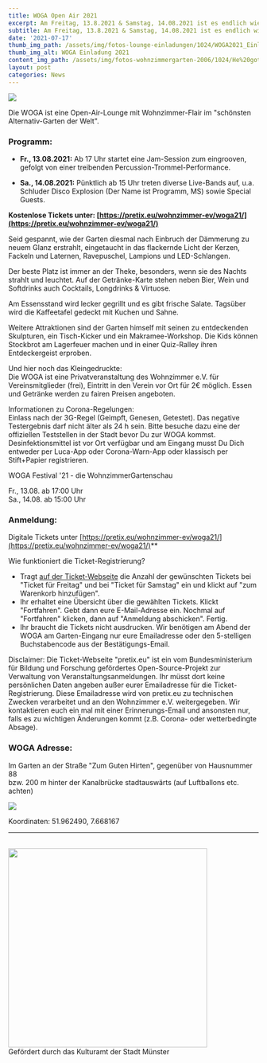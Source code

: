 ```yaml
---
title: WOGA Open Air 2021
excerpt: Am Freitag, 13.8.2021 & Samstag, 14.08.2021 ist es endlich wieder soweit, die WohnzimmerGartenschau des Wohnzimmer e.V. öffnet ihre Tore und lädt zu einer neuen Ausgabe der WOGA ein.
subtitle: Am Freitag, 13.8.2021 & Samstag, 14.08.2021 ist es endlich wieder soweit, die WohnzimmerGartenschau des Wohnzimmer e.V. öffnet ihre Tore und lädt zu einer neuen Ausgabe der WOGA ein.
date: '2021-07-17'
thumb_img_path: /assets/img/fotos-lounge-einladungen/1024/WOGA2021_Einladungsflyer.jpg
thumb_img_alt: WOGA Einladung 2021
content_img_path: /assets/img/fotos-wohnzimmergarten-2006/1024/He%20got%20balls.jpg
layout: post
categories: News
---
```


![](/assets/img/fotos-lounge-einladungen/250/WOGA2021_Einladungsflyer.jpg)

Die WOGA ist eine Open-Air-Lounge mit Wohnzimmer-Flair im "schönsten Alternativ-Garten der Welt".

### Programm:
* **Fr., 13.08.2021:** Ab 17 Uhr startet eine Jam-Session zum eingrooven, gefolgt von einer treibenden Percussion-Trommel-Performance.

* **Sa., 14.08.2021:** Pünktlich ab 15 Uhr treten diverse Live-Bands auf, u.a. Schluder Disco Explosion (Der Name ist Programm, MS) sowie Special Guests.

**Kostenlose Tickets unter: [https://pretix.eu/wohnzimmer-ev/woga21/](https://pretix.eu/wohnzimmer-ev/woga21/)**

Seid gespannt, wie der Garten diesmal nach Einbruch der Dämmerung zu neuem Glanz erstrahlt, eingetaucht in das flackernde Licht der Kerzen, Fackeln und Laternen, Ravepuschel, Lampions und LED-Schlangen.

Der beste Platz ist immer an der Theke, besonders, wenn sie des Nachts strahlt und leuchtet.
Auf der Getränke-Karte stehen neben Bier, Wein und Softdrinks auch Cocktails, Longdrinks & Virtuose.

Am Essensstand wird lecker gegrillt und es gibt frische Salate. Tagsüber wird die Kaffeetafel gedeckt mit Kuchen und Sahne.

Weitere Attraktionen sind der Garten himself mit seinen zu entdeckenden Skulpturen, ein Tisch-Kicker und ein Makramee-Workshop. Die Kids können Stockbrot am Lagerfeuer machen und in einer Quiz-Ralley ihren Entdeckergeist erproben.

Und hier noch das Kleingedruckte:<br />
Die WOGA ist eine Privatveranstaltung des Wohnzimmer e.V. für Vereinsmitglieder (frei), Eintritt in den Verein vor Ort für 2€ möglich. Essen und Getränke werden zu fairen Preisen angeboten.

Informationen zu Corona-Regelungen:<br />
Einlass nach der 3G-Regel (Geimpft, Genesen, Getestet). Das negative Testergebnis darf nicht älter als 24 h sein. Bitte besuche dazu eine der offiziellen Teststellen in der Stadt bevor Du zur WOGA kommst. Desinfektionsmittel ist vor Ort verfügbar und am Eingang musst Du Dich entweder per Luca-App oder Corona-Warn-App oder klassisch per Stift+Papier registrieren.


WOGA Festival '21 - die WohnzimmerGartenschau

Fr., 13.08. ab 17:00 Uhr<br />
Sa., 14.08. ab 15:00 Uhr

### Anmeldung:
Digitale Tickets unter [https://pretix.eu/wohnzimmer-ev/woga21/](https://pretix.eu/wohnzimmer-ev/woga21/)**

Wie funktioniert die Ticket-Registrierung?<br />
* Tragt [auf der Ticket-Webseite](https://pretix.eu/wohnzimmer-ev/woga21/) die Anzahl der gewünschten Tickets bei "Ticket für Freitag" und bei "Ticket für Samstag" ein und klickt auf "zum Warenkorb hinzufügen".
* Ihr erhaltet eine Übersicht über die gewählten Tickets. Klickt "Fortfahren". Gebt dann eure E-Mail-Adresse ein. Nochmal auf "Fortfahren" klicken, dann auf "Anmeldung abschicken". Fertig.
* Ihr braucht die Tickets nicht ausdrucken. Wir benötigen am Abend der WOGA am Garten-Eingang nur eure Emailadresse oder den 5-stelligen Buchstabencode aus der Bestätigungs-Email.

Disclaimer: Die Ticket-Webseite "pretix.eu" ist ein vom Bundesministerium für Bildung und Forschung gefördertes Open-Source-Projekt zur Verwaltung von Veranstaltungsanmeldungen. Ihr müsst dort keine persönlichen Daten angeben außer eurer Emailadresse für die Ticket-Registrierung. Diese Emailadresse wird von pretix.eu zu technischen Zwecken verarbeitet und an den Wohnzimmer e.V. weitergegeben. Wir kontaktieren euch ein mal mit einer Erinnerungs-Email und ansonsten nur, falls es zu wichtigen Änderungen kommt (z.B. Corona- oder wetterbedingte Absage).

### WOGA Adresse:
Im Garten an der Straße "Zum Guten Hirten", gegenüber von Hausnummer 88 <br />
bzw. 200 m hinter der Kanalbrücke stadtauswärts (auf Luftballons etc. achten)

![](/images/woga-karte-2021.jpg)

Koordinaten: 51.962490, 7.668167


<hr />
<br />
<img src="/images/kulturamt-logo.png" width="400" />
<br />Gefördert durch das Kulturamt der Stadt Münster
